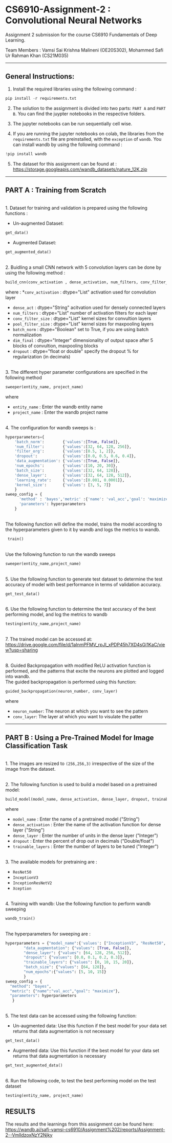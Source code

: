 # CS6910-Assignment-2 : Convolutional Neural Networks
Assignment 2 submission for the course CS6910 Fundamentals of Deep Learning. 

Team Members : Vamsi Sai Krishna Malineni (OE20S302), Mohammed Safi Ur Rahman Khan (CS21M035) 

---
## General Instructions:
1. Install the required libraries using the following command :

```python 
pip install -r requirements.txt
```
2. The solution to the assignment is divided into two parts: `PART A` and `PART B`. You can find the juypter notebooks in the respective folders.

3. The jupyter notebooks can be run sequentially cell wise.

4. If you are running the jupyter notebooks on colab, the libraries from the `requirements.txt` file are preinstalled, with the `exception` of `wandb`. You can install wandb by using the following command :
```python
!pip install wandb
```
5. The dataset for this assignment can be found at : https://storage.googleapis.com/wandb_datasets/nature_12K.zip
---
## PART A : Training from Scratch
<br/> 1. Dataset for training and validation is prepared using the following functions :
  * Un-augmented Dataset: 
  ```python 
  get_data()
  ```
  * Augmented Dataset:
  ```python 
  get_augmented_data()
  ```
<br/> 2. Buidling a small CNN network with 5 convolution layers can be done by using the following method :
```python
build_cnn(conv_activation , dense_activation, num_filters, conv_filter_size, pool_filter_size, batch_norm, dense_layer, dropout)
```
where :
  *`conv_activation`     : dtype="List"    activation used for convolution layer
  * `dense_act`           : dtype="String"  acitvation used for densely connected layers
  * `num_filters`         : dtype="List"    number of activation filters for each layer
  * `conv_filter_size`   : dtype="List"    kernel sizes for convultion layers
  * `pool_filter_size`    : dtype="List"    kernel sizes for maxpooling layers
  * `batch_norm`          : dtype="Boolean" set to True, if you are using batch normalization
  * `dim_final`          : dtype="Integer" dimensionality of output space after 5 blocks of convultion, maxpooling blocks
  * `dropout`             : dtype="float or double" specify the dropout % for regularization (in decimals)

<br/> 3. The different hyper parameter configurations are specified in the following method
```python
sweeper(entity_name, project_name)
```
where
  * `entity_name` : Enter the wandb entity name
  * `project_name` : Enter the wandb project name

<br/> 4. The configuration for wandb sweeps is :
```python
hyperparameters={
    'batch_norm':        {'values':[True, False]},
    'num_filter':        {'values':[32, 64, 128, 256]},
    'filter_org':        {'values':[0.5, 1, 2]},
    'dropout':           {'values':[0.0, 0.5, 0.6, 0.4]},
    'data_augmentation': {'values':[True, False]},
    'num_epochs':        {'values':[10, 20, 30]},
    'batch_size':        {'values':[32, 64, 128]},
    'dense_layer':       {'values':[32, 64, 128, 512]},
    'learning_rate':     {'values':[0.001, 0.0001]},
    'kernel_size':       {'values': [3, 5, 7]}
    }   
sweep_config = {
      'method' : 'bayes','metric' :{'name': 'val_acc','goal': 'maximize'},
      'parameters': hyperparameters
    }
```
<br/> The following function will define the model, trains the model according to the hyperparameters given to it by wandb and logs the metrics to wandb.

```python
 train()
``` 
<br/>Use the following function to run the wandb sweeps 
```python 
sweeper(entity_name,project_name)
```
<br/> 5. Use the following function to generate test dataset to determine the test accuracy of model with best performance in terms of validation accuracy.
```python
get_test_data()
```
<br/> 6. Use the following function to determine the test accuracy of the best performing model, and log the metrics to wandb
```python
testing(entity_name,project_name)
```
<br/> 7. The trained model can be accessed at: https://drive.google.com/file/d/1aInmPFMV_rpJI_xPDP45h7XD4sGi1KaC/view?usp=sharing

<br/> 8. Guided Backpropagation with modified ReLU activation function is performed, and the patterns that excite the neurons are plotted and logged into wandb. 
<br/> The guided backpropagation is performed using this function:
```python
guided_backpropagation(neuron_number, conv_layer)
```
where
 * `neuron_number`: The neuron at which you want to see the pattern
 * `conv_layer`: The layer at which you want to visulate the patter

---
## PART B : Using a Pre-Trained Model for Image Classification Task

<br/> 1. The images are resized to `(256,256,3)` irrespective of the size of the image from the dataset.

<br/> 2. The following function is used to build a model based on a pretrained model:
```python 
build_model(model_name, dense_activation, dense_layer, dropout, trainable_layers)
```
where 
 * `model_name`           : Enter the name of a pretrained model ("String")
 * `dense_activation`     : Enter the name of the activation function for dense layer ("String")
 * `dense_layer`          : Enter the number of units in the dense layer ("Integer")
 * `dropout`              : Enter the percent of drop out in decimals ("Double/float")
 * `trainable_layers`     : Enter the number of layers to be tuned ("Integer")

<br/> 3. The available models for pretraining are :
 * `ResNet50`
 * `InceptionV3`
 * `InceptionResNetV2`
 * `Xception`

<br/> 4. Training with wandb: Use the following function to perform wandb sweeping 
```python 
wandb_train()
```
<br/>  The hyperparameters for sweeping are :
```python
hyperparameters = {"model_name":{'values': ["InceptionV3", "ResNet50", "InceptionResNetV2", "Xception"]},
        "data_augmentation": {"values": [True, False]},
        "dense_layer": {"values": [64, 128, 256, 512]},
        "dropout": {"values": [0.0, 0.1, 0.2, 0.3]},        
        "trainable_layers": {"values": [0, 10, 15, 20]},
        "batch_size": {"values": [64, 128]},
        "num_epochs":{"values": [5, 10, 15]}
        }
sweep_config = {
  "method": "bayes",
  "metric": {"name":"val_acc","goal": "maximize"}, 
  "parameters": hyperparameters
   }
```
<br/> 5. The test data can be accessed using the following function:
* Un-augmented data: Use this function if the best model for your data set returns that data augmentation is not necessary
```python 
get_test_data()
```
* Augmented data: Use this function if the best model for your data set returns that data augmentation is necessary
```python
get_test_augmented_data()
```
<br/> 6. Run the following code, to test the best performing model on the test dataset
```python 
testing(entity_name, project_name)
```

## RESULTS
The results and the learnings from this assignment can be found here: https://wandb.ai/safi-vamsi-cs6910/Assignment%202/reports/Assignment-2--VmlldzoxNzY2Njky
